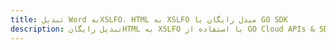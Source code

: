 ---title: تبدیل Word بهXSLFO، HTML به XSLFO مبدل رایگان یا GO SDKdescription: تبدیل رایگانHTML به XSLFO با استفاده از GO Cloud APIs & SDK. همچنین اسناد Microsoft Word و OpenOffice را در Cloud ایجاد، ویرایش و رندر کنید.---